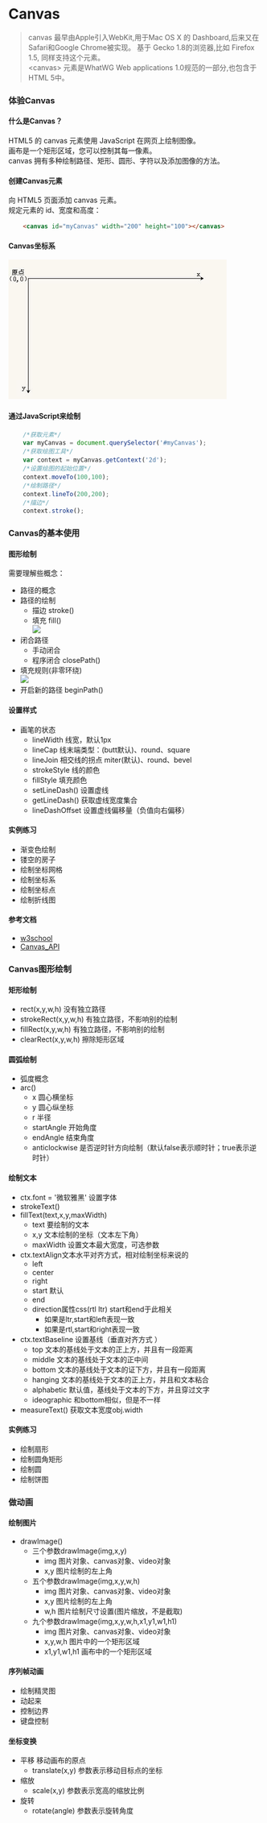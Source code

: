 # Canvas
>canvas 最早由Apple引入WebKit,用于Mac OS X 的 Dashboard,后来又在Safari和Google Chrome被实现。 
>基于 Gecko 1.8的浏览器,比如 Firefox 1.5, 同样支持这个元素。  
>&lt;canvas&gt; 元素是WhatWG Web applications 1.0规范的一部分,也包含于HTML 5中。  

### 体验Canvas

#### 什么是Canvas？
HTML5 的 canvas 元素使用 JavaScript 在网页上绘制图像。  
画布是一个矩形区域，您可以控制其每一像素。  
canvas 拥有多种绘制路径、矩形、圆形、字符以及添加图像的方法。

#### 创建Canvas元素 
向 HTML5 页面添加 canvas 元素。  
规定元素的 id、宽度和高度：
```html
    <canvas id="myCanvas" width="200" height="100"></canvas>
```
#### Canvas坐标系
![](images/location.jpg)

#### 通过JavaScript来绘制
```javascript
    /*获取元素*/
    var myCanvas = document.querySelector('#myCanvas');
    /*获取绘图工具*/
    var context = myCanvas.getContext('2d');
    /*设置绘图的起始位置*/
    context.moveTo(100,100);
    /*绘制路径*/
    context.lineTo(200,200);
    /*描边*/
    context.stroke();
```

### Canvas的基本使用

#### 图形绘制
需要理解些概念：  
- 路径的概念
- 路径的绘制
    + 描边 stroke()  
    + 填充 fill()  
      ![](images/path.jpg)  
- 闭合路径
    + 手动闭合
    + 程序闭合 closePath()
- 填充规则(非零环绕)  
  ![](images/zero.jpg)
- 开启新的路径 beginPath()

#### 设置样式
- 画笔的状态
    + lineWidth 线宽，默认1px
    + lineCap 线末端类型：(butt默认)、round、square 
    + lineJoin 相交线的拐点 miter(默认)、round、bevel
    + strokeStyle 线的颜色
    + fillStyle 填充颜色
    + setLineDash() 设置虚线
    + getLineDash() 获取虚线宽度集合
    + lineDashOffset 设置虚线偏移量（负值向右偏移）

#### 实例练习
- 渐变色绘制
- 镂空的房子
- 绘制坐标网格
- 绘制坐标系
- 绘制坐标点
- 绘制折线图

#### 参考文档
- [w3school](http://www.w3school.com.cn/tags/html_ref_canvas.asp)
- [Canvas_API](https://developer.mozilla.org/zh-CN/docs/Web/API/Canvas_API/Tutorial)

### Canvas图形绘制

#### 矩形绘制
- rect(x,y,w,h) 没有独立路径
- strokeRect(x,y,w,h) 有独立路径，不影响别的绘制
- fillRect(x,y,w,h) 有独立路径，不影响别的绘制
- clearRect(x,y,w,h) 擦除矩形区域

#### 圆弧绘制
- 弧度概念
- arc()
    + x 圆心横坐标
    + y 圆心纵坐标
    + r 半径
    + startAngle 开始角度
    + endAngle 结束角度
    + anticlockwise 是否逆时针方向绘制（默认false表示顺时针；true表示逆时针）

#### 绘制文本
- ctx.font = '微软雅黑' 设置字体
- strokeText()
- fillText(text,x,y,maxWidth)
    + text 要绘制的文本
    + x,y 文本绘制的坐标（文本左下角）
    + maxWidth 设置文本最大宽度，可选参数
- ctx.textAlign文本水平对齐方式，相对绘制坐标来说的
    + left
    + center
    + right
    + start 默认
    + end
    + direction属性css(rtl ltr) start和end于此相关
        - 如果是ltr,start和left表现一致
        - 如果是rtl,start和right表现一致
- ctx.textBaseline 设置基线（垂直对齐方式  ）
    + top 文本的基线处于文本的正上方，并且有一段距离
    + middle 文本的基线处于文本的正中间
    + bottom 文本的基线处于文本的证下方，并且有一段距离
    + hanging 文本的基线处于文本的正上方，并且和文本粘合
    + alphabetic 默认值，基线处于文本的下方，并且穿过文字
    + ideographic 和bottom相似，但是不一样
- measureText() 获取文本宽度obj.width

#### 实例练习
- 绘制扇形
- 绘制圆角矩形
- 绘制圆
- 绘制饼图

### 做动画
#### 绘制图片
- drawImage()
    + 三个参数drawImage(img,x,y)
        - img 图片对象、canvas对象、video对象
        - x,y 图片绘制的左上角
    + 五个参数drawImage(img,x,y,w,h)
        - img 图片对象、canvas对象、video对象
        - x,y 图片绘制的左上角
        - w,h 图片绘制尺寸设置(图片缩放，不是截取)
    + 九个参数drawImage(img,x,y,w,h,x1,y1,w1,h1)
        - img 图片对象、canvas对象、video对象
        - x,y,w,h 图片中的一个矩形区域
        - x1,y1,w1,h1 画布中的一个矩形区域

#### 序列帧动画
- 绘制精灵图
- 动起来
- 控制边界
- 键盘控制

#### 坐标变换
- 平移 移动画布的原点
    + translate(x,y) 参数表示移动目标点的坐标
- 缩放
    + scale(x,y) 参数表示宽高的缩放比例
- 旋转
    + rotate(angle) 参数表示旋转角度



​    



